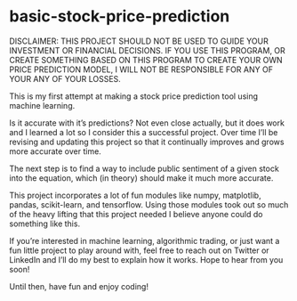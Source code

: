 # basic-stock-price-prediction

DISCLAIMER: THIS PROJECT SHOULD NOT BE USED TO GUIDE YOUR INVESTMENT OR FINANCIAL DECISIONS. IF YOU USE THIS PROGRAM, OR CREATE SOMETHING BASED ON THIS PROGRAM TO CREATE YOUR OWN PRICE PREDICTION MODEL, I WILL NOT BE RESPONSIBLE FOR ANY OF YOUR ANY OF YOUR LOSSES. 

This is my first attempt at making a stock price prediction tool using machine learning. 

Is it accurate with it’s predictions? Not even close actually, but it does work and I learned a lot so I consider this a successful project. Over time I’ll be revising and updating this project so that it continually improves and grows more accurate over time.

The next step is to find a way to include public sentiment of a given stock into the equation, which (in theory) should make it much more accurate.

This project incorporates a lot of fun modules like numpy, matplotlib, pandas, scikit-learn, and tensorflow. Using those modules took out so much of the heavy lifting that this project needed I believe anyone could do something like this. 

If you’re interested in machine learning, algorithmic trading, or just want a fun little project to play around with, feel free to reach out on Twitter or LinkedIn and I’ll do my best to explain how it works. Hope to hear from you soon!

Until then, have fun and enjoy coding!
